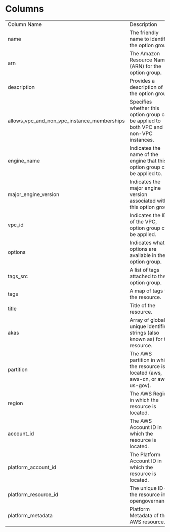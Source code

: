 # Columns  

<table>
	<tr><td>Column Name</td><td>Description</td></tr>
	<tr><td>name</td><td>The friendly name to identify the option group.</td></tr>
	<tr><td>arn</td><td>The Amazon Resource Name (ARN) for the option group.</td></tr>
	<tr><td>description</td><td>Provides a description of the option group.</td></tr>
	<tr><td>allows_vpc_and_non_vpc_instance_memberships</td><td>Specifies whether this option group can be applied to both VPC and non-VPC instances.</td></tr>
	<tr><td>engine_name</td><td>Indicates the name of the engine that this option group can be applied to.</td></tr>
	<tr><td>major_engine_version</td><td>Indicates the major engine version associated with this option group.</td></tr>
	<tr><td>vpc_id</td><td>Indicates the ID of the VPC, option group can be applied.</td></tr>
	<tr><td>options</td><td>Indicates what options are available in the option group.</td></tr>
	<tr><td>tags_src</td><td>A list of tags attached to the option group.</td></tr>
	<tr><td>tags</td><td>A map of tags for the resource.</td></tr>
	<tr><td>title</td><td>Title of the resource.</td></tr>
	<tr><td>akas</td><td>Array of globally unique identifier strings (also known as) for the resource.</td></tr>
	<tr><td>partition</td><td>The AWS partition in which the resource is located (aws, aws-cn, or aws-us-gov).</td></tr>
	<tr><td>region</td><td>The AWS Region in which the resource is located.</td></tr>
	<tr><td>account_id</td><td>The AWS Account ID in which the resource is located.</td></tr>
	<tr><td>platform_account_id</td><td>The Platform Account ID in which the resource is located.</td></tr>
	<tr><td>platform_resource_id</td><td>The unique ID of the resource in opengovernance.</td></tr>
	<tr><td>platform_metadata</td><td>Platform Metadata of the AWS resource.</td></tr>
</table>